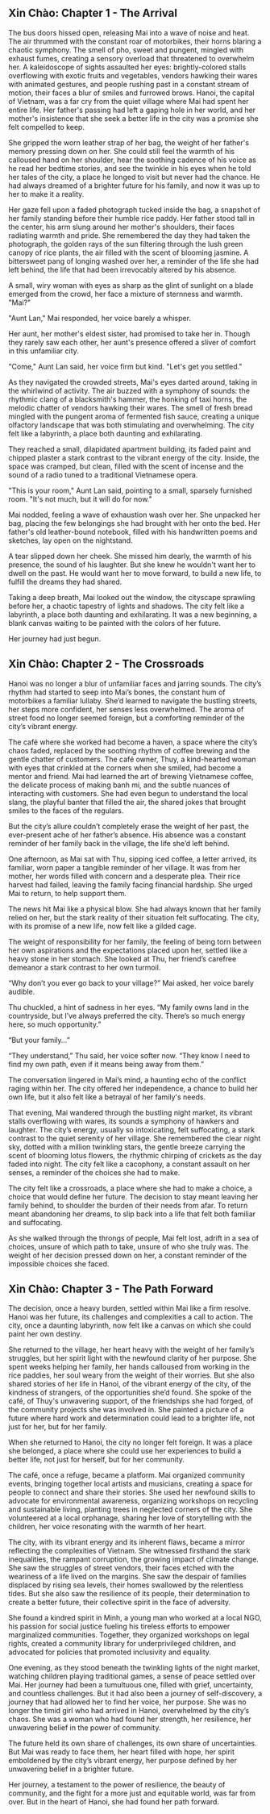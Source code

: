 ## Xin Chào: Chapter 1 - The Arrival

The bus doors hissed open, releasing Mai into a wave of noise and heat.  The air thrummed with the constant roar of motorbikes, their horns blaring a chaotic symphony.  The smell of pho, sweet and pungent, mingled with exhaust fumes, creating a sensory overload that threatened to overwhelm her.  A kaleidoscope of sights assaulted her eyes: brightly-colored stalls overflowing with exotic fruits and vegetables, vendors hawking their wares with animated gestures, and people rushing past in a constant stream of motion, their faces a blur of smiles and furrowed brows.  Hanoi, the capital of Vietnam, was a far cry from the quiet village where Mai had spent her entire life.  Her father's passing had left a gaping hole in her world, and her mother's insistence that she seek a better life in the city was a promise she felt compelled to keep. 

She gripped the worn leather strap of her bag, the weight of her father's memory pressing down on her.  She could still feel the warmth of his calloused hand on her shoulder, hear the soothing cadence of his voice as he read her bedtime stories, and see the twinkle in his eyes when he told her tales of the city, a place he longed to visit but never had the chance.  He had always dreamed of a brighter future for his family, and now it was up to her to make it a reality.  

Her gaze fell upon a faded photograph tucked inside the bag, a snapshot of her family standing before their humble rice paddy.  Her father stood tall in the center, his arm slung around her mother's shoulders, their faces radiating warmth and pride.  She remembered the day they had taken the photograph, the golden rays of the sun filtering through the lush green canopy of rice plants, the air filled with the scent of blooming jasmine.  A bittersweet pang of longing washed over her, a reminder of the life she had left behind, the life that had been irrevocably altered by his absence. 

A small, wiry woman with eyes as sharp as the glint of sunlight on a blade emerged from the crowd, her face a mixture of sternness and warmth.  "Mai?" 

"Aunt Lan," Mai responded, her voice barely a whisper.  

Her aunt, her mother's eldest sister, had promised to take her in.  Though they rarely saw each other, her aunt's presence offered a sliver of comfort in this unfamiliar city.  

"Come," Aunt Lan said, her voice firm but kind.  "Let's get you settled."

As they navigated the crowded streets, Mai's eyes darted around, taking in the whirlwind of activity.  The air buzzed with a symphony of sounds: the rhythmic clang of a blacksmith's hammer, the honking of taxi horns, the melodic chatter of vendors hawking their wares.  The smell of fresh bread mingled with the pungent aroma of fermented fish sauce, creating a unique olfactory landscape that was both stimulating and overwhelming.  The city felt like a labyrinth, a place both daunting and exhilarating. 

They reached a small, dilapidated apartment building, its faded paint and chipped plaster a stark contrast to the vibrant energy of the city.  Inside, the space was cramped, but clean, filled with the scent of incense and the sound of a radio tuned to a traditional Vietnamese opera. 

"This is your room," Aunt Lan said, pointing to a small, sparsely furnished room.  "It's not much, but it will do for now."  

Mai nodded, feeling a wave of exhaustion wash over her.  She unpacked her bag, placing the few belongings she had brought with her onto the bed.  Her father's old leather-bound notebook, filled with his handwritten poems and sketches, lay open on the nightstand. 

A tear slipped down her cheek.  She missed him dearly, the warmth of his presence, the sound of his laughter.  But she knew he wouldn't want her to dwell on the past.  He would want her to move forward, to build a new life, to fulfill the dreams they had shared.

Taking a deep breath, Mai looked out the window, the cityscape sprawling before her, a chaotic tapestry of lights and shadows.  The city felt like a labyrinth, a place both daunting and exhilarating.  It was a new beginning, a blank canvas waiting to be painted with the colors of her future. 

Her journey had just begun. 


## Xin Chào: Chapter 2 - The Crossroads

Hanoi was no longer a blur of unfamiliar faces and jarring sounds. The city’s rhythm had started to seep into Mai’s bones, the constant hum of motorbikes a familiar lullaby. She’d learned to navigate the bustling streets, her steps more confident, her senses less overwhelmed. The aroma of street food no longer seemed foreign, but a comforting reminder of the city’s vibrant energy.  

The café where she worked had become a haven, a space where the city’s chaos faded, replaced by the soothing rhythm of coffee brewing and the gentle chatter of customers. The café owner, Thuy, a kind-hearted woman with eyes that crinkled at the corners when she smiled, had become a mentor and friend.  Mai had learned the art of brewing Vietnamese coffee, the delicate process of making banh mi, and the subtle nuances of interacting with customers.  She had even begun to understand the local slang, the playful banter that filled the air, the shared jokes that brought smiles to the faces of the regulars.  

But the city’s allure couldn’t completely erase the weight of her past, the ever-present ache of her father’s absence.  His absence was a constant reminder of her family back in the village, the life she’d left behind.  

One afternoon, as Mai sat with Thu, sipping iced coffee, a letter arrived, its familiar, worn paper a tangible reminder of her village.  It was from her mother, her words filled with concern and a desperate plea.  Their rice harvest had failed, leaving the family facing financial hardship.  She urged Mai to return, to help support them.

The news hit Mai like a physical blow.  She had always known that her family relied on her, but the stark reality of their situation felt suffocating.  The city, with its promise of a new life, now felt like a gilded cage.

The weight of responsibility for her family, the feeling of being torn between her own aspirations and the expectations placed upon her, settled like a heavy stone in her stomach.  She looked at Thu, her friend’s carefree demeanor a stark contrast to her own turmoil.

“Why don’t you ever go back to your village?” Mai asked, her voice barely audible.

Thu chuckled, a hint of sadness in her eyes.  “My family owns land in the countryside, but I’ve always preferred the city.  There’s so much energy here, so much opportunity.”

“But your family…”

“They understand,” Thu said, her voice softer now.  “They know I need to find my own path, even if it means being away from them.”

The conversation lingered in Mai’s mind, a haunting echo of the conflict raging within her.  The city offered her independence, a chance to build her own life, but it also felt like a betrayal of her family's needs. 

That evening, Mai wandered through the bustling night market, its vibrant stalls overflowing with wares, its sounds a symphony of hawkers and laughter.  The city’s energy, usually so intoxicating, felt suffocating, a stark contrast to the quiet serenity of her village.  She remembered the clear night sky, dotted with a million twinkling stars, the gentle breeze carrying the scent of blooming lotus flowers, the rhythmic chirping of crickets as the day faded into night.  The city felt like a cacophony, a constant assault on her senses, a reminder of the choices she had to make.

The city felt like a crossroads, a place where she had to make a choice, a choice that would define her future.  The decision to stay meant leaving her family behind, to shoulder the burden of their needs from afar.  To return meant abandoning her dreams, to slip back into a life that felt both familiar and suffocating.

As she walked through the throngs of people, Mai felt lost, adrift in a sea of choices, unsure of which path to take, unsure of who she truly was.  The weight of her decision pressed down on her, a constant reminder of the impossible choices she faced. 


## Xin Chào: Chapter 3 - The Path Forward

The decision, once a heavy burden, settled within Mai like a firm resolve.  Hanoi was her future, its challenges and complexities a call to action.  The city, once a daunting labyrinth, now felt like a canvas on which she could paint her own destiny.

She returned to the village, her heart heavy with the weight of her family’s struggles, but her spirit light with the newfound clarity of her purpose.  She spent weeks helping her family, her hands calloused from working in the rice paddies, her soul weary from the weight of their worries.  But she also shared stories of her life in Hanoi, of the vibrant energy of the city, of the kindness of strangers, of the opportunities she’d found.  She spoke of the café, of Thuy's unwavering support, of the friendships she had forged, of the community projects she was involved in.  She painted a picture of a future where hard work and determination could lead to a brighter life, not just for her, but for her family.

When she returned to Hanoi, the city no longer felt foreign.  It was a place she belonged, a place where she could use her experiences to build a better life, not just for herself, but for her community.

The café, once a refuge, became a platform.  Mai organized community events, bringing together local artists and musicians, creating a space for people to connect and share their stories.  She used her newfound skills to advocate for environmental awareness, organizing workshops on recycling and sustainable living, planting trees in neglected corners of the city.  She volunteered at a local orphanage, sharing her love of storytelling with the children, her voice resonating with the warmth of her heart.

The city, with its vibrant energy and its inherent flaws, became a mirror reflecting the complexities of Vietnam.  She witnessed firsthand the stark inequalities, the rampant corruption, the growing impact of climate change.  She saw the struggles of street vendors, their faces etched with the weariness of a life lived on the margins.  She saw the despair of families displaced by rising sea levels, their homes swallowed by the relentless tides.  But she also saw the resilience of its people, their determination to create a better future, their collective spirit in the face of adversity.

She found a kindred spirit in Minh, a young man who worked at a local NGO, his passion for social justice fueling his tireless efforts to empower marginalized communities.  Together, they organized workshops on legal rights, created a community library for underprivileged children, and advocated for policies that promoted inclusivity and equality.

One evening, as they stood beneath the twinkling lights of the night market, watching children playing traditional games, a sense of peace settled over Mai.  Her journey had been a tumultuous one, filled with grief, uncertainty, and countless challenges.  But it had also been a journey of self-discovery, a journey that had allowed her to find her voice, her purpose.  She was no longer the timid girl who had arrived in Hanoi, overwhelmed by the city’s chaos.  She was a woman who had found her strength, her resilience, her unwavering belief in the power of community.

The future held its own share of challenges, its own share of uncertainties.  But Mai was ready to face them, her heart filled with hope, her spirit emboldened by the city’s vibrant energy, her purpose defined by her unwavering belief in a brighter future.  

Her journey, a testament to the power of resilience, the beauty of community, and the fight for a more just and equitable world, was far from over.  But in the heart of Hanoi, she had found her path forward. 
